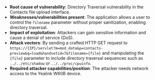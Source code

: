 - **Root cause of vulnerability**: Directory Traversal vulnerability in the Contacts file upload interface.
- **Weaknesses/vulnerabilities present**: The application allows a user to control the `filename` parameter without proper sanitization, enabling directory traversal.
- **Impact of exploitation**: Attackers can gain sensitive information and cause a denial of service (DoS).
- **Attack vectors**: By sending a crafted HTTP GET request to `https://{IP}/servlet?m=mod_data&p=contacts-preview&q=load&handsetid=7&filename={file}` and manipulating the `{file}` parameter to include directory traversal sequences such as `../../etc/shadow` or `../../proc/cpuinfo`.
- **Required attacker capabilities/position**: The attacker needs network access to the Yealink W60B device.